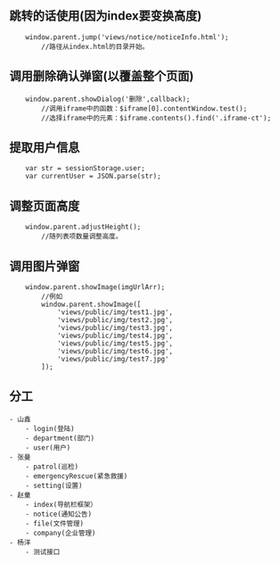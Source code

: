 ## 跳转的话使用(因为index要变换高度)
```
	window.parent.jump('views/notice/noticeInfo.html'); 
		//路径从index.html的目录开始。
```
## 调用删除确认弹窗(以覆盖整个页面)
```
	window.parent.showDialog('删除',callback);
		//调用iframe中的函数：$iframe[0].contentWindow.test();
		//选择iframe中的元素：$iframe.contents().find('.iframe-ct');
```
## 提取用户信息
``` 
	var str = sessionStorage.user;
	var currentUser = JSON.parse(str); 
``` 
## 调整页面高度
```
	window.parent.adjustHeight();
		//随列表项数量调整高度。
```
## 调用图片弹窗
```
	window.parent.showImage(imgUrlArr);
		//例如    
		window.parent.showImage([
	        'views/public/img/test1.jpg',
	        'views/public/img/test2.jpg',
	        'views/public/img/test3.jpg',
	        'views/public/img/test4.jpg',
	        'views/public/img/test5.jpg',
	        'views/public/img/test6.jpg',
	        'views/public/img/test7.jpg'
	    ]);
```

## 分工
	- 山鑫
		- login(登陆)
		- department(部门)
		- user(用户)
	- 张曼
		- patrol(巡检)
		- emergencyRescue(紧急救援)
		- setting(设置)
	- 赵童
		- index(导航栏框架）
		- notice(通知公告)
		- file(文件管理)
		- company(企业管理)
	- 杨洋
		- 测试接口